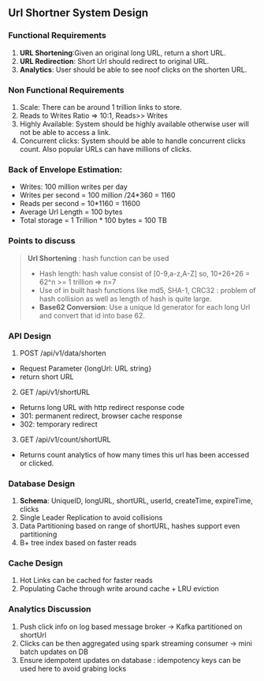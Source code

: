 ## Url Shortner System Design

### Functional Requirements
1. **URL Shortening**:Given an original long URL, return a short URL.
2. **URL Redirection**: Short Url should redirect to original URL.
3. **Analytics**: User should be able to see noof clicks on the shorten URL.

### Non Functional Requirements
1. Scale: There can be around 1 trillion links to store.
2. Reads to Writes Ratio => 10:1, Reads>> Writes
3. Highly Available: System should be highly available otherwise user will not be able to access a link.
4. Concurrent clicks: System should be able to handle concurrent clicks count. Also popular URLs can have millions of clicks.

### Back of Envelope Estimation:
- Writes: 100 million writes per day
- Writes per second = 100 million /24*360 = 1160
- Reads per second = 10*1160 = 11600
- Average Url Length = 100 bytes
- Total storage = 1 Trillion * 100 bytes = 100 TB

### Points to discuss
> **Url Shortening** : hash function can be used
> - Hash length: hash value consist of [0-9,a-z,A-Z] so, 10+26+26 = 62^n >= 1 trillion => n=7
> - Use of in built hash functions like md5, SHA-1, CRC32 : problem of hash collision as well as length of hash is quite large.
> - **Base62 Conversion**: Use a unique Id generator for each long Url and convert that id into base 62. 


### API Design
1. POST /api/v1/data/shorten
- Request Parameter {longUrl: URL string}
- return short URL

2. GET /api/v1/shortURL
- Returns long URL with http redirect response code 
- 301: permanent redirect, browser cache response
- 302: temporary redirect

3. GET /api/v1/count/shortURL
- Returns count analytics of how many times this url has been accessed or clicked.

### Database Design
1. **Schema**: UniqueID, longURL, shortURL, userId, createTime, expireTime, clicks
2. Single Leader Replication to avoid collisions 
3. Data Partitioning based on range of shortURL, hashes support even partitioning
4. B+ tree index based on faster reads

### Cache Design
1. Hot Links can be cached for faster reads
2. Populating Cache through write around cache + LRU eviction

### Analytics Discussion
1. Push click info on log based message broker -> Kafka partitioned on shortUrl
2. Clicks can be then aggregated using spark streaming consumer -> mini batch updates on DB
3. Ensure idempotent updates on database : idempotency keys can be used here to avoid grabing locks



